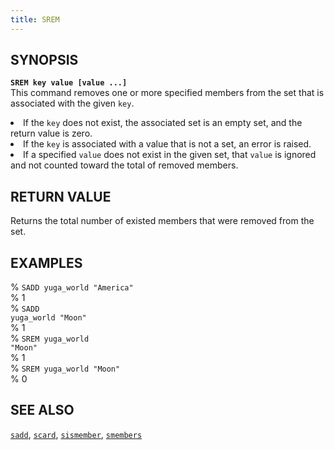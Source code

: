 ```yaml
---
title: SREM
---
```


## SYNOPSIS
<code><b>SREM key value [value ...]</b></code><br>
This command removes one or more specified members from the set that is associated with the given <code>key</code>.
<li>If the <code>key</code> does not exist, the associated set is an empty set, and the return value is zero.</li>
<li>If the <code>key</code> is associated with a value that is not a set, an error is raised.</li>
<li>If a specified <code>value</code> does not exist in the given set, that <code>value</code> is ignored and not counted toward the total of removed members.</li>

## RETURN VALUE
Returns the total number of existed members that were removed from the set.

## EXAMPLES
% <code>SADD yuga_world "America"</code><br>
% 1<br>
% <code>SADD yuga_world "Moon"</code><br>
% 1<br>
% <code>SREM yuga_world "Moon"</code><br>
% 1<br>
% <code>SREM yuga_world "Moon"</code><br>
% 0<br>

## SEE ALSO
[`sadd`](/yql/redis/sadd/), [`scard`](/yql/redis/scard/), [`sismember`](/yql/redis/sismember/), [`smembers`](/yql/redis/smembers/)
